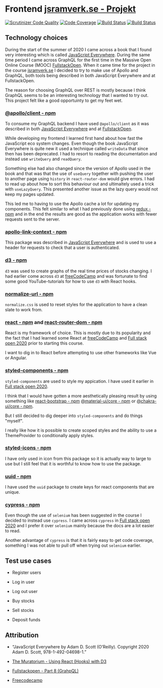 # Frontend [jsramverk.se - Projekt](https://jsramverk.se/project)

[![Scrutinizer Code Quality](https://scrutinizer-ci.com/g/sonnerberg/jsramverk-project-frontend/badges/quality-score.png?b=main)](https://scrutinizer-ci.com/g/sonnerberg/jsramverk-project-frontend/?branch=main) [![Code Coverage](https://scrutinizer-ci.com/g/sonnerberg/jsramverk-project-frontend/badges/coverage.png?b=main)](https://scrutinizer-ci.com/g/sonnerberg/jsramverk-project-frontend/?branch=main) [![Build Status](https://scrutinizer-ci.com/g/sonnerberg/jsramverk-project-frontend/badges/build.png?b=main)](https://scrutinizer-ci.com/g/sonnerberg/jsramverk-project-frontend/build-status/main) [![Build Status](https://travis-ci.com/sonnerberg/jsramverk-project-frontend.svg?branch=main)](https://travis-ci.com/sonnerberg/jsramverk-project-frontend)

## Technology choices

During the start of the summer of 2020 I came across a book that I found very interesting
which is called [JavaScript Everywhere](https://www.oreilly.com/library/view/javascript-everywhere/9781492046974/).
During the same time period I came across GraphQL for the first time in the Massive Open Online Course (MOOC)
[FullstackOpen](https://fullstackopen.com/en/part8). When it came time for the project in the course
[jsramverk.se](https://jsramverk.se/) I decided to try to make use of Apollo and GraphQL, both tools
being described in both JavaScript Everywhere and at FullstackOpen.

The reason for choosing GraphQL over REST is mostly because I think GraphQL seems to be an interesting
technology that I wanted to try out. This project felt like a good opportuinty to get my feet wet.

### [@apollo/client - npm](https://www.npmjs.com/package/@apollo/client)

To consume my GraphQL backend I have used `@apollo/client` as it was described in both
[JavaScript Everywhere](https://www.oreilly.com/library/view/javascript-everywhere/9781492046974/)
and at [FullstackOpen](https://fullstackopen.com/en/part8).

While developing my frontend I learned first hand about how fast the JavaScript
eco system changes. Even though the book JavaScript Everywhere is quite new it used
a technique called `writeData` that since then has been deprecated. I had to resort to reading
the documentation and instead use `writeQuery` and `readQuery`.

Something else had also changed since the version of Apollo used in the book and that was that
the use of `useQuery` together with pushing the user to another page using `history` in `react-router-dom`
would give errors. I had to read up about how to sort this behaviour out and ultimaltely used a
trick with `useLazyQuery`. This presented another issue as the lazy query would not keep my pages
updated.

This led me to having to use the Apollo cache a lot for updating my components. This felt similar
to what I had previously done using [redux - npm](https://www.npmjs.com/package/redux) and in the end
the results are good as the application works with fewer requests sent to the server.

### [apollo-link-context - npm](https://www.npmjs.com/package/apollo-link-context)

This package was described in
[JavaScript Everywhere](https://www.oreilly.com/library/view/javascript-everywhere/9781492046974/)
and is used to use a header for requests to check that a user is authenticated.

### [d3 - npm](https://www.npmjs.com/package/d3)

`d3` was used to create graphs of the real time prices of stocks changing. I had earlier come across
`d3` at [freeCodeCamp](https://www.freecodecamp.org/) and was fortunate
to find some good YouTube-tutorials for how to use `d3` with React hooks.

### [normalize-url - npm](https://www.npmjs.com/package/normalize-url)

`normalize.css` is used to reset styles for the application to have a clean slate to work from.

### [react - npm](https://www.npmjs.com/package/react) and [react-router-dom - npm](https://www.npmjs.com/package/react-router-dom)

React is my framework of choice. This is mostly due to its popularity and the fact that I had learned some
React at [freeCodeCamp](https://www.freecodecamp.org/) and [Full stack open 2020](https://fullstackopen.com/en)
prior to starting this course.

I want to dig in to React before attempting to use other frameworks like Vue or Angular.

### [styled-components - npm](https://www.npmjs.com/package/styled-components)

`styled-components` are used to style my appication. I have used it earlier in
[Full stack open 2020](https://fullstackopen.com/en).

I think that I would have gotten a more
aesthetically pleasing result by using something like [react-bootstrap - npm](https://www.npmjs.com/package/react-bootstrap)
[@material-ui/core - npm](https://www.npmjs.com/package/@material-ui/core) or
[@chakra-ui/core - npm](https://www.npmjs.com/package/@chakra-ui/core).

But I still decided to dig deeper into `styled-components` and do things "myself".

I really like how it is possible to create scoped styles and the ability to use a ThemeProvider to
conditionally apply styles.

### [styled-icons - npm](https://www.npmjs.com/package/styled-icons)

I have only used in icon from this package so it is actually way to large to use but I still
feel that it is worthful to know how to use the package.

### [uuid - npm](https://www.npmjs.com/package/uuid)

I have used the `uuid` package to create keys for react components that are unique.

### [cypress - npm](https://www.npmjs.com/package/cypress)

Even though the use of `selenium` has been suggested in the course I decided to instead use
`cypress`. I came across `cypress` in [Full stack open 2020](https://fullstackopen.com/en) and
I prefer it over `selenium` mainly because the docs are a lot easier to read.

Another advantage of `cypress` is that it is fairly easy to get code coverage,
something I was not able to pull off when trying out `selenium` earlier.

## Test use cases

- Register users

- Log in user

- Log out user

- Buy stocks

- Sell stocks

- Deposit funds

## Attribution

- “JavaScript Everywhere by Adam D. Scott (O’Reilly). Copyright 2020 Adam D. Scott, 978-1-492-04698-1.”

- [The Muratorium - Using React (Hooks) with D3](https://www.youtube.com/playlist?list=PLDZ4p-ENjbiPo4WH7KdHjh_EMI7Ic8b2B)

- [Fullstackopen - Part 8 (GrahpQL)](https://fullstackopen.com/en/part8)

- [Freecodecamp](https://www.freecodecamp.org/news/how-to-keep-your-footer-where-it-belongs-59c6aa05c59c/)
